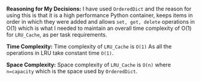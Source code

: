 **Reasoning for My Decisions:** I have used `OrderedDict` and the reason for using this is that it is a high performance Python container, keeps items in order in which they were added and allows `set, get, delete` operations in O(1) which is what I needed to maintain an overall time complexity of O(1) for `LRU_Cache`, as per task requirements.

**Time Complexity:** Time complexity of `LRU_Cache` is `O(1)` As all the operations in LRU take constant time `O(1)`.

**Space Complexity:** Space complexity of `LRU_Cache` is `O(n)` where `n=capacity` which is the space used by `OrderedDict`.